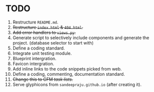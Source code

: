 TODO
====

1. Restructure `README.md`.
2. ~~Restructure `index.html` & `404.html`.~~
3. ~~Add error handlers to `views.py`.~~
4. Generate script to selectively include components and generate the project. (database selector to start with)
5. Define a coding standard.
6. Integrate unit testing module.
7. Blueprint intergration.
8. Favicon intergration.
9. Add inline links to the code snippets picked from web.
10. Define a coding, commenting, documentation standard.
11. ~~Change this to GFM _task lists_.~~
12. Serve glyphicons from `sandeepraju.github.io` (after creating it).
